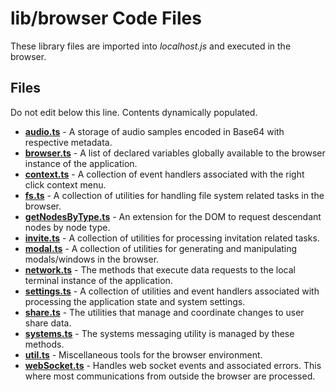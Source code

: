 # lib/browser Code Files
These library files are imported into *localhost.js* and executed in the browser.

## Files
Do not edit below this line.  Contents dynamically populated.

* **[audio.ts](audio.ts)**                   - A storage of audio samples encoded in Base64 with respective metadata.
* **[browser.ts](browser.ts)**               - A list of declared variables globally available to the browser instance of the application.
* **[context.ts](context.ts)**               - A collection of event handlers associated with the right click context menu.
* **[fs.ts](fs.ts)**                         - A collection of utilities for handling file system related tasks in the browser.
* **[getNodesByType.ts](getNodesByType.ts)** - An extension for the DOM to request descendant nodes by node type.
* **[invite.ts](invite.ts)**                 - A collection of utilities for processing invitation related tasks.
* **[modal.ts](modal.ts)**                   - A collection of utilities for generating and manipulating modals/windows in the browser.
* **[network.ts](network.ts)**               - The methods that execute data requests to the local terminal instance of the application.
* **[settings.ts](settings.ts)**             - A collection of utilities and event handlers associated with processing the application state and system settings.
* **[share.ts](share.ts)**                   - The utilities that manage and coordinate changes to user share data.
* **[systems.ts](systems.ts)**               - The systems messaging utility is managed by these methods.
* **[util.ts](util.ts)**                     - Miscellaneous tools for the browser environment.
* **[webSocket.ts](webSocket.ts)**           - Handles web socket events and associated errors. This where most communications from outside the browser are processed.